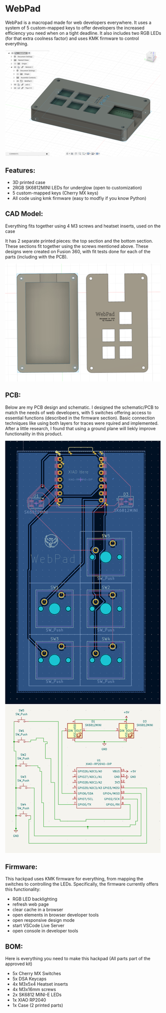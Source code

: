 # WebPad

WebPad is a macropad made for web developers everywhere. It uses a system of 5 custom-mapped keys to offer developers the increased efficiency you need when on a tight deadline. It also includes two RGB LEDs (for that extra coolness factor) and uses KMK firmware to control everything.

<img src=assets/full.png alt="full WebPad" width="500"/>

## Features:
- 3D printed case
- 2RGB SK6812MINI LEDs for underglow (open to customization)
- 5 custom-mapped keys (Cherry MX keys)
- All code using kmk firmware (easy to modfiy if you know Python)

## CAD Model:
Everything fits together using 4 M3 screws and heatset inserts, used on the case

It has 2 separate printed pieces: the top section and the bottom section. These sections fit together using the screws mentioned above. These designs were created on Fusion 360, with fit tests done for each of the parts (including with the PCB).

<img src=assets/case_split.png alt="case of WebPad" width="500"/>

## PCB:
Below are my PCB design and schematic. I designed the schematic/PCB to match the needs of web developers, with 5 switches offering access to essential functions (described in the firmware section). Basic connection techniques like using both layers for traces were rquired and implemented. After a little research, I found that using a ground plane will liekly improve functionality in this product.

<img src=assets/PCB_design.png alt="PCB Design" width="500"/>

<img src=assets/schematic.png alt="Schematic" width="500"/>

## Firmware:
This hackpad uses KMK firmware for everything, from mapping the switches to controlling the LEDs. Specifically, the firmware currently offers this functionality:

- RGB LED backlighting
- refresh web page
- clear cache in a browser
- open elements in browser developer tools
- open responsive design mode
- start VSCode Live Server
- open console in developer tools

## BOM:

Here is everything you need to make this hackpad (All parts part of the approved kit)

- 5x Cherry MX Switches
- 5x DSA Keycaps
- 4x M3x5x4 Heatset inserts
- 4x M3x16mm screws
- 2x SK6812 MINI-E LEDs
- 1x XIAO RP2040
- 1x Case (2 printed parts)
